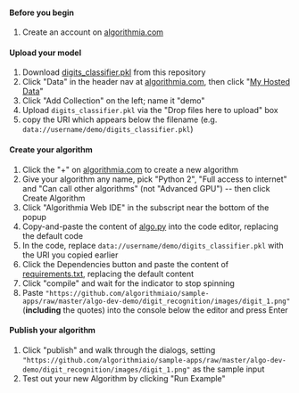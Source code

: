 #### Before you begin
1. Create an account on [algorithmia.com](https://algorithmia.com/)

#### Upload your model
1. Download [digits_classifier.pkl](https://github.com/algorithmiaio/sample-apps/raw/master/algo-dev-demo/digit_recognition/digits_classifier.pkl) from this repository
2. Click "Data" in the header nav at [algorithmia.com](https://algorithmia.com/), then click "[My Hosted Data](https://algorithmia.com/data/hosted)"
3. Click "Add Collection" on the left; name it "demo"
4. Upload `digits_classifier.pkl` via the "Drop files here to upload" box
5. copy the URI which appears below the filename (e.g. `data://username/demo/digits_classifier.pkl`)

#### Create your algorithm
1. Click the "+" on [algorithmia.com](https://algorithmia.com/) to create a new algorithm
2. Give your algorithm any name, pick "Python 2", "Full access to
   internet" and "Can call other algorithms" (not "Advanced GPU") -- then
   click Create Algorithm
3. Click "Algorithmia Web IDE" in the subscript near the bottom of the popup
4. Copy-and-paste the content of [algo.py](https://github.com/algorithmiaio/sample-apps/blob/master/algo-dev-demo/digit_recognition/algo.py) into the code editor, replacing the default code
5. In the code, replace `data://username/demo/digits_classifier.pkl` with the URI you copied earlier
6. Click the Dependencies button and paste the content of [requirements.txt](https://github.com/algorithmiaio/sample-apps/blob/master/algo-dev-demo/digit_recognition/requirements.txt), replacing the default content
7. Click "compile" and wait for the indicator to stop spinning
8. Paste `"https://github.com/algorithmiaio/sample-apps/raw/master/algo-dev-demo/digit_recognition/images/digit_1.png"` (**including** the quotes) into the console below the editor and press Enter

#### Publish your algorithm
1. Click "publish" and walk through the dialogs, setting
   `"https://github.com/algorithmiaio/sample-apps/raw/master/algo-dev-demo/digit_recognition/images/digit_1.png"`
   as the sample input
2. Test out your new Algorithm by clicking "Run Example"
